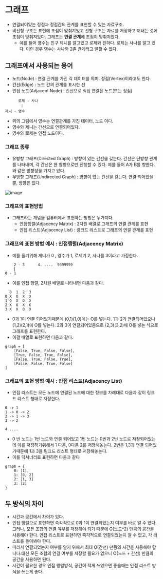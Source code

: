 # 그래프
- 연결되어있는 정점과 정점간의 관계를 표현할 수 있는 자료구조.
- 비선형 구조는 표현에 초점이 맞춰져있고 선형 구조는 자료를 저장하고 꺼내는 것에 초점이 맞춰져있다. 그래프는 **연결 관계**에 초점이 맞춰져있다.
    - 예를 들어 영수는 친구 제니를 알고있고 로제와 친하다. 로제는 사나를 알고 있다. 이런 경우 영수는 사나와 2촌 관계라고 말할 수 있다. 

## 그래프에서 사용되는 용어 
- 노드(Node) : 연결 관계를 가진 각 데이터를 의미. 정점(Vertex)이라고도 한다.
- 간선(Edge) : 노드 간의 관계를 표시한 선
- 인접 노드(Adjacent Node) : 간선으로 직접 연결된 노드(또는 정점) 
```
      로제 - 사나
       ㅣ
제니 - 영수
```
- 위의 그림에서 영수는 연결관계를 가진 데이터, 노드 이다.
- 영수와 제니는 간선으로 연결되어있다.
- 영수와 로제는 인접 노드이다. 

### 그래프 종류
- 유방향 그래프(Directed Graph) : 방향이 있는 간선을 갖는다. 간선은 단방향 관계를 나타내며, 각 간선은 한 방향으로만 진행할 수 있다. 예를 들어 A가 B를 향한다.와 같은 방향성을 가지고 있다.
- 무방향 그래프(Undirected Graph) : 방향이 없는 간선을 갖는다. 연결 되어있을 뿐, 방향은 없다.

![image](https://github-production-user-asset-6210df.s3.amazonaws.com/123913164/499912635-31cfeab4-80ca-4b5c-b0ee-ea65c426c650.png?X-Amz-Algorithm=AWS4-HMAC-SHA256&X-Amz-Credential=AKIAVCODYLSA53PQK4ZA%2F20251010%2Fus-east-1%2Fs3%2Faws4_request&X-Amz-Date=20251010T143245Z&X-Amz-Expires=300&X-Amz-Signature=b9f4473d365e99ee63261502ad7c19862a9f4c592a4e6329d535add6ed7dac5b&X-Amz-SignedHeaders=host)

### 그래프의 표현방법
- 그래프라는 개념을 컴퓨터에서 표현하는 방법은 두가지다.
    - 인접행렬(Adjacency Matrix) : 2차원 배열로 그래프의 연결 관계를 표현
    - 인접 리스트(Adjacency List) : 링크드 리스트로 그래프의 연결 관계를 표현

### 그래프의 표현 방법 예시 : 인접행렬(Adjacency Matrix)
- 예를 들기위해 제니가 0 , 영수가 1, 로제가 2, 사나를 3이라고 가정한다.

```
    2 - 3      4. ....  9999999
    ⎜       
0 - 1

```
- 이를 인접 행렬, 2차원 배열로 나타내면 다음과 같다.
```
  0  1  2  3
0 X  O  X  X
1 O  X  O  X
2 X  O  X  O
3 X  X  O  X

```
- 0과 1이 연결 되어있기때문에 (0,1)(1,0)에는 O를 넣는다. 1과 2가 연결되어있으니 (1,2)(2,1)에 O를 넣는다. 2와 3이 연결되어있음으로 (2,3)(3,2)에 O를 넣는 식으로 그래프를 표현한다.
- 이걸 배열로 표현하면 다음과 같다.
```
graph = [
    [False, True, False, False],
    [True, False, True, False],
    [False, True, False, True],
    [False, False, True, False]
]
```

### 그래프의 표현 방법 예시 : 인접 리스트(Adjacency List)

- 인접 리스트는 모든 노드에 연결된 노드에 대한 정보를 차례대로 다음과 같이 링크드 리스트 형태로 저장한다.
```
0 -> 1
1 -> 0 -> 2
2 -> 1 -> 3
3 -> 2

4 .... 

```
- 0 번 노드는 1번 노드와 연결 되어있고 1번 노드는 0번과 2번 노드로 저장되어있는데 이를 저장하기위해서 1 다음, 0다음 2를 저장해놓는다. 2번은 1,3과 연결 되어있기때문에 1과 3을 링크드 리스트 형태로 저장해놓는다.
- 이를 딕셔너리로 표현하면 다음과 같다

```
graph = {
    0: [1],
    1: [0, 2]
    2: [1, 3]
    3: [2]
}
```

## 두 방식의 차이
- 시간과 공간에서 차이가 있다. 
- 인접 행렬으로 표현하면 즉각적으로 0과 1이 연결되었는지 여부를 바로 알 수 있다. 그러나, 모든 조합의 연결 여부를 저장해야 되기 때문에 O(노드^2) 만큼의 공간을 사용해야 한다.
인접 리스트로 표현하면 즉각적으로 연결되었는지 알 수 없고, 각 리스트를 돌아봐야 한다.
- 따라서 연결되었는지 여부를 알기 위해서 최대 O(간선) 만큼의 시간을 사용해야 합니다.대신 모든 조합의 연결 여부를 저장할 필요가 없으니  O(노드 + 간선) 만큼의 공간을 사용하면 된다.
- 시간이 필요한 경우 인접 행렬방식, 공간이 적게 쓰였으면 좋을때는 인접 리스트 방식을 쓰는게 좋다. 